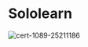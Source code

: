  # Sololearn
![cert-1089-25211186](https://user-images.githubusercontent.com/101035721/159882510-d40ed9ef-91c9-4023-a438-24d4a2233480.jpg)
